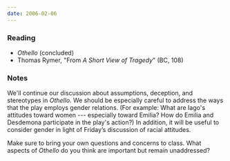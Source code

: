 ```yaml
---
date: 2006-02-06
---
```


### Reading

* <cite>Othello</cite> (concluded)
* Thomas Rymer, "From <cite>A Short View of Tragedy</cite>" (BC, 108)

### Notes

We'll continue our discussion about assumptions, deception, and stereotypes in <cite>Othello</cite>. We should be especially careful to address the ways that the play employs gender relations. (For example: What are Iago's attitudes toward women --- especially toward Emilia? How do Emilia and Desdemona participate in the play's action?) In addition, it will be useful to consider gender in light of Friday’s discussion of racial attitudes.

Make sure to bring your own questions and concerns to class. What aspects of <cite>Othello</cite> do you think are important but remain unaddressed?

